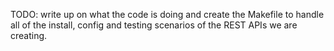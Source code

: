 TODO: write up on what the code is doing and create the Makefile to handle all of the install, config and testing scenarios of the REST APIs we are creating.
